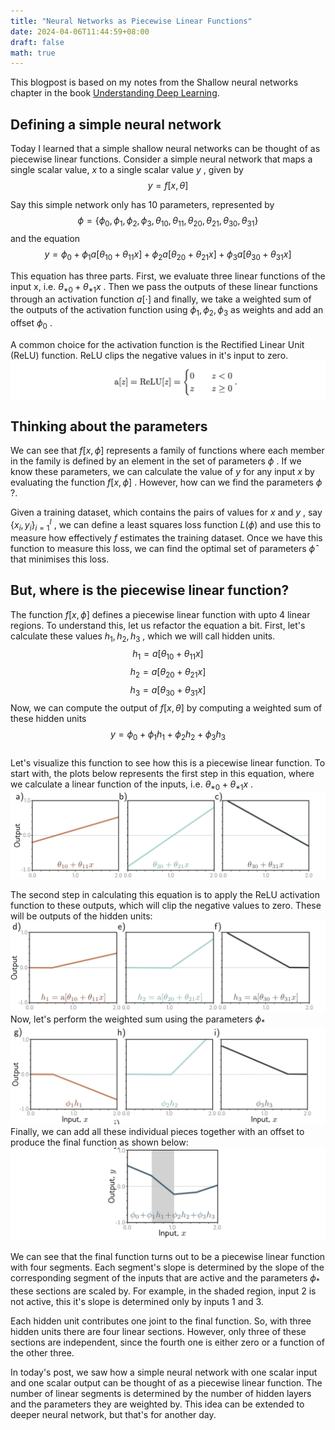 ```yaml
---
title: "Neural Networks as Piecewise Linear Functions"
date: 2024-04-06T11:44:59+08:00
draft: false
math: true
---
```


This blogpost is based on my notes from the Shallow neural networks chapter in the book [Understanding Deep Learning](https://udlbook.github.io/udlbook/).

## Defining a simple neural network
Today I learned that a simple shallow neural networks can be thought of as piecewise linear functions.  Consider a simple neural network that maps a single scalar value, $x$ to a single scalar value $y$ , given by
$$y = f[x, \theta]$$

Say this simple network only has 10 parameters, represented by
$$\phi = \{\phi_0, \phi_1, \phi_2, \phi_3, \theta_{10}, \theta_{11}, \theta_{20}, \theta_{21}, \theta_{30}, \theta_{31}\}$$
and the equation  
$$y = \phi_0 + \phi_1 a[\theta_{10} + \theta_{11}x] + \phi_2 a[\theta_{20} + \theta_{21}x] + \phi_3 a[\theta_{30} + \theta_{31}x]$$

This equation has three parts. First, we evaluate three linear functions of the input x, i.e. $\theta_{*0} + \theta_{*1}x$ . Then we pass the outputs of these linear functions through an activation function $a[\cdot]$ and finally, we take a weighted sum of the outputs of the activation function using $\phi_1, \phi_2, \phi_3$ as weights and add an offset $\phi_0$ .

A common choice for the activation function is the Rectified Linear Unit (ReLU) function. ReLU clips the negative values in it's input to zero.
  ![image.png](./images/image_1.png)  

## Thinking about the parameters
We can see that $f[x, \phi]$ represents a family of functions where each member in the family is defined by an element in the set of parameters $\phi$ . If we know these parameters, we can calculate the value of $y$ for any input $x$ by evaluating the function $f[x, \phi]$ . However, how can we find the parameters $\phi$ ?.

Given a training dataset, which contains the pairs of values for $x$ and $y$ , say $\{x_i, y_i\}_{i=1}^I$ , we can define a least squares loss function $L(\phi)$ and use this to measure how effectively $f$ estimates the training dataset. Once we have this function to measure this loss, we can find the optimal set of parameters $\hat{\phi}$ that minimises this loss.

## But, where is the piecewise linear function?
The function $f[x, \phi]$ defines a piecewise linear function with upto 4 linear regions. To understand this, let us refactor the equation a bit. First, let's calculate these values $h_1, h_2, h_3$ , which we will call hidden units.
$$h_1 = a[\theta_{10} + \theta_{11} x]$$ $$h_2 = a[\theta_{20} + \theta_{21} x]$$ $$h_3 = a[\theta_{30} + \theta_{31} x]$$  Now, we can compute the output of $f[x, \theta]$ by computing a weighted sum of these hidden units  
$$y = \phi_0 + \phi_1 h_1 + \phi_2 h_2 + \phi_3 h_3$$  
  Let's visualize this function to see how this is a piecewise linear function. To start with, the plots below represents the first step in this equation, where we calculate a linear function of the inputs, i.e. $\theta_{*0} + \theta_{*1}x$ .  
  ![image.png](./images/image_2.png)  

The second step in calculating this equation is to apply the ReLU activation function to these outputs, which will clip the negative values to zero. These will be outputs of the hidden units:
  ![image.png](./images/image_3.png)  
Now, let's perform the weighted sum using the parameters $\phi_*$
  ![image.png](./images/image_4.png)  
Finally, we can add all these individual pieces together with an offset to produce the final function as shown below:
  ![image.png](./images/image_5.png)  


We can see that the final function turns out to be a piecewise linear function with four segments. Each segment's slope is determined by the slope of the corresponding segment of the inputs that are active and the parameters $\phi_*$ these sections are scaled by. For example, in the shaded region, input 2 is not active, this it's slope is determined only by inputs 1 and 3.


Each hidden unit contributes one joint to the final function. So, with three hidden units there are four linear sections. However, only three of these sections are independent, since the fourth one is either zero or a function of the other three.

In today's post, we saw how a simple neural network with one scalar input and one scalar output can be thought of as a piecewise linear function. The number of linear segments is determined by the number of hidden layers and the parameters they are weighted by. This idea can be extended to deeper neural network, but that's for another day.